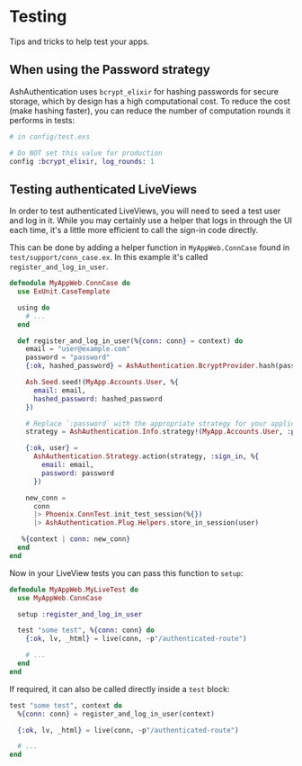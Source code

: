 # Testing

Tips and tricks to help test your apps.

## When using the Password strategy

AshAuthentication uses `bcrypt_elixir` for hashing passwords for secure storage, which by design has a high computational cost. To reduce the cost (make hashing faster), you can reduce the number of computation rounds it performs in tests:

```elixir
# in config/test.exs

# Do NOT set this value for production
config :bcrypt_elixir, log_rounds: 1
```

## Testing authenticated LiveViews

In order to test authenticated LiveViews, you will need to seed a test user and
log in it.  While you may certainly use a helper that logs in through the UI
each time, it's a little more efficient to call the sign-in code directly.

This can be done by adding a helper function in `MyAppWeb.ConnCase` found in
`test/support/conn_case.ex`.  In this example it's called
`register_and_log_in_user`.

```elixir
defmodule MyAppWeb.ConnCase do
  use ExUnit.CaseTemplate

  using do
    # ...
  end

  def register_and_log_in_user(%{conn: conn} = context) do
    email = "user@example.com"
    password = "password"
    {:ok, hashed_password} = AshAuthentication.BcryptProvider.hash(password)

    Ash.Seed.seed!(MyApp.Accounts.User, %{
      email: email,
      hashed_password: hashed_password
    })

    # Replace `:password` with the appropriate strategy for your application.
    strategy = AshAuthentication.Info.strategy!(MyApp.Accounts.User, :password)

    {:ok, user} =
      AshAuthentication.Strategy.action(strategy, :sign_in, %{
        email: email,
        password: password
      })

    new_conn =
      conn
      |> Phoenix.ConnTest.init_test_session(%{})
      |> AshAuthentication.Plug.Helpers.store_in_session(user)

   %{context | conn: new_conn}
  end
end
```

Now in your LiveView tests you can pass this function to `setup`:

```elixir
defmodule MyAppWeb.MyLiveTest do
  use MyAppWeb.ConnCase

  setup :register_and_log_in_user

  test "some test", %{conn: conn} do
    {:ok, lv, _html} = live(conn, ~p"/authenticated-route")

    # ...
  end
end
```

If required, it can also be called directly inside a `test` block:

```elixir
test "some test", context do
  %{conn: conn} = register_and_log_in_user(context)

  {:ok, lv, _html} = live(conn, ~p"/authenticated-route")

  # ...
end
```
